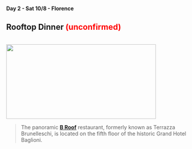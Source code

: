 #### Day 2 - Sat 10/8 - Florence
## **Rooftop Dinner** <span style="color:red"> **(unconfirmed)** </span>

<br>

<img src="/florence-b-roof.jpg" height="200" width="400" style="margin:auto"/>

<br>

>The panoramic [**B Roof**](https://www.b-roof.it/en) restaurant, formerly known as Terrazza Brunelleschi, is located on the fifth floor of the historic Grand Hotel Baglioni.

